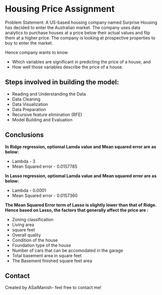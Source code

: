 # Housing Price Assignment
Problem Statement:
A US-based housing company named Surprise Housing has decided to enter the Australian market. The company uses data analytics to purchase houses at a price below their actual values and flip them at a higher price. The company is looking at prospective properties to buy to enter the market.

Hence company wants to know

* Which variables are significant in predicting the price of a house, and
* How well those variables describe the price of a house.

## Steps involved in building the model:

- Reading and Understanding the Data
- Data Cleaning
- Data Visualization
- Data Preparation
- Recursive feature elimination (RFE)
- Model Building and Evaluation

## Conclusions

**In Ridge regression, optiomal Lamda value and Mean squared error are as below:**
* Lambda - 3
* Mean Squared error - 0.0157785

**In Lasso regression, optiomal Lamda value and Mean squared error are as below:**
* Lambda - 0.0001
* Mean Squared error - 0.0157360

**The Mean Squared Error term of Lasso is slightly lower than that of Ridge. Hence based on Lasso, the factors that generally affect the price are :**
* Zoning classification
* Living area
* square feet
* Overall quality
* Condition of the house
* Foundation type of the house
* Number of cars that can be accomodated in the garage
* Total basement area in square feet
* The Basement finished square feet area

## Contact
Created by ASaiManish- feel free to contact me!


<!-- Optional -->
<!-- ## License -->
<!-- This project is open source and available under the [... License](). -->

<!-- You don't have to include all sections - just the one's relevant to your project -->
